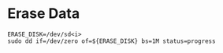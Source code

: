 # Erase Data

    ERASE_DISK=/dev/sd<i>
    sudo dd if=/dev/zero of=${ERASE_DISK} bs=1M status=progress
